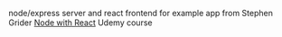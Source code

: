 node/express server and react frontend for example app from
Stephen Grider [Node with React](https://www.udemy.com/node-with-react-fullstack-web-development/learn/v4/content)
Udemy course
